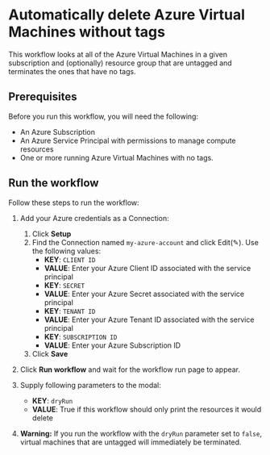 # Automatically delete Azure Virtual Machines without tags

This workflow looks at all of the Azure Virtual Machines in a given subscription and (optionally) resource group that are untagged and terminates the ones that have no tags.

## Prerequisites

Before you run this workflow, you will need the following:
- An Azure Subscription
- An Azure Service Principal with permissions to manage compute resources
- One or more running Azure Virtual Machines with no tags. 

## Run the workflow

Follow these steps to run the workflow:
1. Add your Azure credentials as a Connection:
   1. Click **Setup** 
   2. Find the Connection named `my-azure-account` and click Edit(✎). Use the following values:
      - **KEY**: `CLIENT ID`
      - **VALUE**: Enter your Azure Client ID associated with the service principal
      - **KEY**: `SECRET`
      - **VALUE**: Enter your Azure Secret associated with the service principal
      - **KEY**: `TENANT ID`
      - **VALUE**: Enter your Azure Tenant ID associated with the service principal 
      - **KEY**: `SUBSCRIPTION ID`
      - **VALUE**: Enter your Azure Subscription ID 
   3. Click **Save**

2. Click **Run workflow** and wait for the workflow run page to appear.
3. Supply following parameters to the modal:
   - **KEY**: `dryRun`
   - **VALUE**: True if this workflow should only print the resources it would delete

4. **Warning:** If you run the workflow with the `dryRun` parameter set to
   `false`, virtual machines that are untagged will immediately be terminated.

